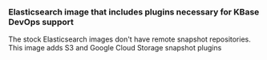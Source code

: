 ### Elasticsearch image that includes plugins necessary for KBase DevOps support

The stock Elasticsearch images don't have remote snapshot repositories. This image adds S3 and Google Cloud Storage snapshot plugins

